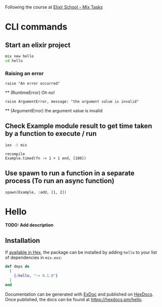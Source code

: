 Following the course at [Elixir School - Mix Tasks](https://elixirschool.com/en/lessons/intermediate/mix-tasks)

# CLI commands
## Start an elixir project
```bash
mix new hello
cd hello
```

### Raising an error
```iex
raise "An error occurred"
```
** (RuntimeError) Oh no!

```iex
raise ArgumentError, message: "the argument value is invalid"
```
** (ArgumentError) the argument value is invalid

## Check Example module result to get time taken by a function to execute / run
```bash
iex -S mix
```

```iex
recompile
Example.timed(fn -> 1 + 1 end, [100])
```

## Use spawn to run a function in a separate process (To run an async function)
```iex
spawn(Example, :add, [1, 2])
```

# Hello

**TODO: Add description**

## Installation

If [available in Hex](https://hex.pm/docs/publish), the package can be installed
by adding `hello` to your list of dependencies in `mix.exs`:

```elixir
def deps do
  [
    {:hello, "~> 0.1.0"}
  ]
end
```

Documentation can be generated with [ExDoc](https://github.com/elixir-lang/ex_doc)
and published on [HexDocs](https://hexdocs.pm). Once published, the docs can
be found at <https://hexdocs.pm/hello>.

